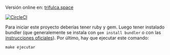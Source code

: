 Versión online en: [trifulca.space](http://trifulca.space)

[![CircleCI](https://circleci.com/gh/trifulca/trifulca_website.svg?style=svg)](https://circleci.com/gh/trifulca/trifulca.github.io)


Para iniciar este proyecto deberías tener ruby y gem. Luego tener
instalado bundler (que generalemente se instala con `gem install bundler`
o con las [instrucciones oficiales](https://jekyllrb.com/docs/)). Por último,
hay que ejecutar este comando:

```
make ejecutar
```
